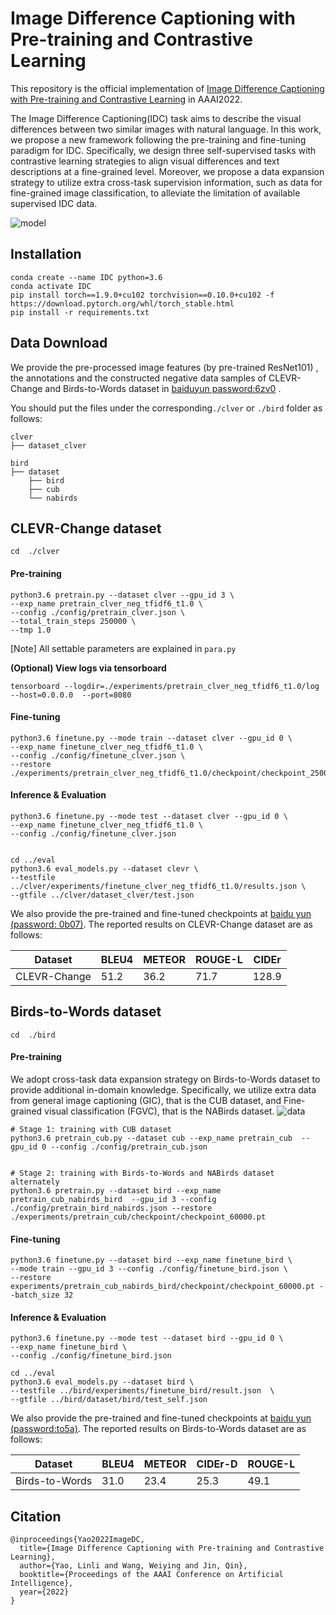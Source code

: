 # Image Difference Captioning with Pre-training and Contrastive Learning

This repository is the official implementation of [Image Difference Captioning with Pre-training and Contrastive Learning](https://arxiv.org/abs/2202.04298) in AAAI2022.


The Image Difference Captioning(IDC) task aims to describe the visual differences between two similar images with natural language. In this work, we propose a new  framework following the pre-training and fine-tuning paradigm for IDC. Specifically, we design three self-supervised tasks with contrastive learning strategies to align visual differences and text descriptions at a fine-grained level. Moreover, we propose a data expansion strategy to utilize extra cross-task supervision information, such as data for fine-grained image classification, to alleviate the limitation of available supervised IDC data.


![model](https://user-images.githubusercontent.com/24662157/165236680-ade4d5f2-3e49-41d5-a5de-91882aad9389.png)



## Installation

```
conda create --name IDC python=3.6
conda activate IDC
pip install torch==1.9.0+cu102 torchvision==0.10.0+cu102 -f https://download.pytorch.org/whl/torch_stable.html
pip install -r requirements.txt
```



## Data Download

We provide the pre-processed image features (by pre-trained ResNet101) , the annotations and the constructed negative data samples of CLEVR-Change and Birds-to-Words dataset  in  [baiduyun password:6zv0](https://pan.baidu.com/s/1bY6jOU0eQEcV9nTBXfrhQQ) .

You should put the files under the corresponding`./clver`  or  `./bird`  folder as follows:

```
clver
├── dataset_clver

bird
├── dataset
    ├── bird
    ├── cub
    └── nabirds
```



## CLEVR-Change dataset 

`cd  ./clver`

#### Pre-training

```
python3.6 pretrain.py --dataset clver --gpu_id 3 \
--exp_name pretrain_clver_neg_tfidf6_t1.0 \
--config ./config/pretrain_clver.json \
--total_train_steps 250000 \
--tmp 1.0 
```

[Note] All settable parameters are explained in `para.py`

**(Optional) View logs via tensorboard**

```
tensorboard --logdir=./experiments/pretrain_clver_neg_tfidf6_t1.0/log --host=0.0.0.0  --port=8080
```

#### Fine-tuning

```
python3.6 finetune.py --mode train --dataset clver --gpu_id 0 \
--exp_name finetune_clver_neg_tfidf6_t1.0 \
--config ./config/finetune_clver.json \
--restore ./experiments/pretrain_clver_neg_tfidf6_t1.0/checkpoint/checkpoint_250000.pt 
```

#### Inference & Evaluation

```
python3.6 finetune.py --mode test --dataset clver --gpu_id 0 \
--exp_name finetune_clver_neg_tfidf6_t1.0 \
--config ./config/finetune_clver.json


cd ../eval
python3.6 eval_models.py --dataset clevr \
--testfile  ../clver/experiments/finetune_clver_neg_tfidf6_t1.0/results.json \
--gtfile ../clver/dataset_clver/test.json
```

We also provide the pre-trained and fine-tuned checkpoints at [baidu yun (password: 0b07)](https://pan.baidu.com/s/1F3hxERJQZT_1MUICqDxJsQ). The  reported results on CLEVR-Change dataset are as follows:

| Dataset      | BLEU4 | METEOR | ROUGE-L | CIDEr |
| ------------ | ----- | ------ | ------- | ----- |
| CLEVR-Change | 51.2  | 36.2   | 71.7    | 128.9 |




## Birds-to-Words dataset 

`cd  ./bird`

#### Pre-training

We adopt cross-task data expansion strategy  on  Birds-to-Words dataset to provide additional in-domain knowledge.  Specifically, we utilize extra data from general image captioning (GIC), that is the CUB dataset, and Fine-grained visual classification (FGVC), that is the NABirds dataset. 
![data](https://user-images.githubusercontent.com/24662157/167285138-b3fb9939-13fa-48ab-8bbe-c31b7babcf4f.JPG)


```
# Stage 1: training with CUB dataset
python3.6 pretrain_cub.py --dataset cub --exp_name pretrain_cub  --gpu_id 0 --config ./config/pretrain_cub.json 


# Stage 2: training with Birds-to-Words and NABirds dataset alternately
python3.6 pretrain.py --dataset bird --exp_name pretrain_cub_nabirds_bird  --gpu_id 3 --config ./config/pretrain_bird_nabirds.json --restore ./experiments/pretrain_cub/checkpoint/checkpoint_60000.pt
```

#### Fine-tuning

```
python3.6 finetune.py --dataset bird --exp_name finetune_bird \
--mode train --gpu_id 3 --config ./config/finetune_bird.json \
--restore experiments/pretrain_cub_nabirds_bird/checkpoint/checkpoint_60000.pt --batch_size 32
```

#### Inference & Evaluation

```
python3.6 finetune.py --mode test --dataset bird --gpu_id 0 \
--exp_name finetune_bird \
--config ./config/finetune_bird.json 

cd ../eval
python3.6 eval_models.py --dataset bird \
--testfile ../bird/experiments/finetune_bird/result.json  \
--gtfile ../bird/dataset/bird/test_self.json
```

We also provide the pre-trained and fine-tuned checkpoints at [baidu yun (password:to5a)](https://pan.baidu.com/s/1i-6o6MGJN-3_NQaDquj8Uw). The  reported results on Birds-to-Words  dataset are as follows:

| Dataset        | BLEU4 | METEOR | CIDEr-D | ROUGE-L |
| -------------- | ----- | ------ | ------- | ------- |
| Birds-to-Words | 31.0  | 23.4   | 25.3    | 49.1    |




## Citation

```
@inproceedings{Yao2022ImageDC,
  title={Image Difference Captioning with Pre-training and Contrastive Learning},
  author={Yao, Linli and Wang, Weiying and Jin, Qin},
  booktitle={Proceedings of the AAAI Conference on Artificial Intelligence},
  year={2022}
}
```


